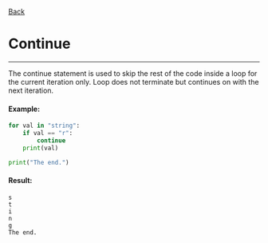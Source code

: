 [Back](/main/basic/control_structures.md)

# Continue
---

The continue statement is used to skip the rest of the code inside a loop for the current iteration only. Loop does not terminate but continues on with the next iteration.

#### Example:
```python
for val in "string":
    if val == "r":
        continue
    print(val)

print("The end.")
```
#### Result:
~~~~
s
t
i
n
g
The end.
~~~~